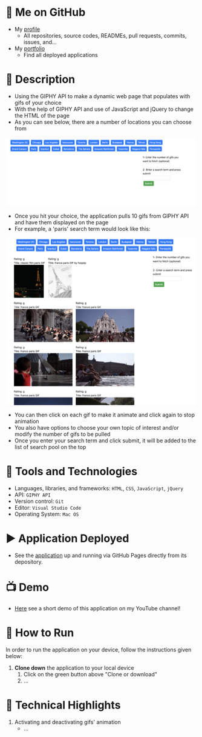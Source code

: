 # :link: Me on GitHub
* My [profile](https://github.com/Arsalan-Sadri)
  * All repositories, source codes, READMEs, pull requests, commits, issues, and...
* My [portfolio](https://Arsalan-Sadri.github.io)
  * Find all deployed applications 

# :page_with_curl: Description
* Using the GIPHY API to make a dynamic web page that populates with gifs of your choice 
* With the help of GIPHY API and use of JavaScript and jQuery to change the HTML of the page
* As you can see below, there are a number of locations you can choose from

<img src="Docs/Images/main_page.png" >

* Once you hit your choice, the application pulls 10 gifs from GIPHY API and have them displayed on the page
* For example, a 'paris' search term would look like this:

<img src="Docs/Images/paris_search.png" >


* You can then click on each gif to make it animate and click again to stop animation
* You also have options to choose your own topic of interest and/or modify the number of gifs to be pulled
* Once you enter your search term and click submit, it will be added to the list of search pool on the top


# :nut_and_bolt: Tools and Technologies
* Languages, libraries, and frameworks: `HTML`, `CSS`, `JavaScript`, `jQuery`
* API: `GIPHY API`
* Version control: `Git`
* Editor: `Visual Studio Code`
* Operating System: `Mac OS`

# :arrow_forward: Application Deployed
* See the [application]() up and running via GitHub Pages directly from its depository. 

# :tv: Demo
* [Here]() see a short demo of this application on my YouTube channel!

# :wrench: How to Run
In order to run the application on your device, follow the instructions given below:
1. **Clone down** the application to your local device
   1. Click on the green button above "Clone or download"
   2. ...

# :key: Technical Highlights
1. Activating and deactivating gifs' animation
   * ...